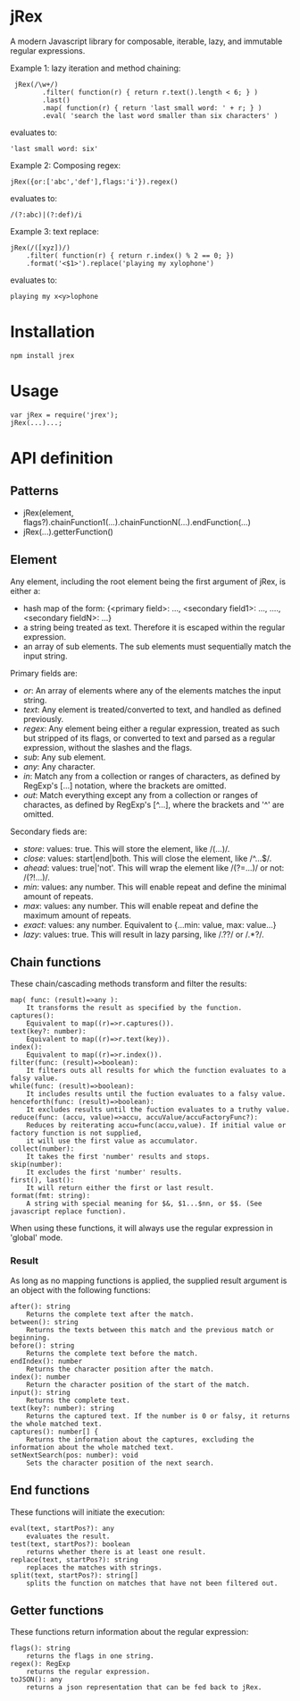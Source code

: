 # jRex
A modern Javascript library for composable, iterable, lazy, and immutable regular expressions.

Example 1: lazy iteration and method chaining:

     jRex(/\w+/)
            .filter( function(r) { return r.text().length < 6; } )
            .last()
            .map( function(r) { return 'last small word: ' + r; } )
            .eval( 'search the last word smaller than six characters' )

evaluates to:
    
    'last small word: six'

Example 2: Composing regex:

    jRex({or:['abc','def'],flags:'i'}).regex()
    
evaluates to:

    /(?:abc)|(?:def)/i

Example 3: text replace:

    jRex(/([xyz])/)
        .filter( function(r) { return r.index() % 2 == 0; })
        .format('<$1>').replace('playing my xylophone')
    
evaluates to:

    playing my x<y>lophone

Installation
============

    npm install jrex

Usage
=====

    var jRex = require('jrex');
    jRex(...)...;
    
API definition
==============
Patterns
--------
- jRex(element, flags?).chainFunction1(...).chainFunctionN(...).endFunction(...)
- jRex(...).getterFunction()

Element
-------
Any element, including the root element being the first argument of jRex, is either a:

- hash map of the form: {\<primary field>: ..., \<secondary field1>: ..., ...., \<secondary fieldN>: ...}
- a string being treated as text. Therefore it is escaped within the regular expression.
- an array of sub elements. The sub elements must sequentially match the input string.

Primary fields are:

- *or*: An array of elements where any of the elements matches the input string.
- *text*: Any element is treated/converted to text, and handled as defined previously. 
- *regex*: Any element being either a regular expression, treated as such but stripped of its flags, or converted to text and parsed as a regular expression, without the slashes and the flags.
- *sub*: Any sub element. 
- *any*: Any character.
- *in*: Match any from a collection or ranges of characters, as defined by RegExp's [...] notation, where the brackets are omitted.
- *out*: Match everything except any from a collection or ranges of charactes, as defined by RegExp's [^...], where the brackets and '^' are omitted.

Secondary fieds are:

- *store*: values: true. This will store the element, like /(...)/.
- *close*: values: start|end|both. This will close the element, like /^...$/.
- *ahead*: values: true|'not'. This will wrap the element like /(?=...)/ or not: /(?!...)/.
- *min*: values: any number. This will enable repeat and define the minimal amount of repeats.
- *max*: values: any number. This will enable repeat and define the maximum amount of repeats.
- *exact*: values: any number. Equivalent to \{...min: value, max: value...\}
- *lazy*: values: true. This will result in lazy parsing, like /.??/ or /.*?/.

Chain functions
---------------
These chain/cascading methods transform and filter the results:

	map( func: (result)=>any ): 
	 	It transforms the result as specified by the function.
	captures(): 
		Equivalent to map((r)=>r.captures()).
	text(key?: number): 
		Equivalent to map((r)=>r.text(key)).
	index(): 
		Equivalent to map((r)=>r.index()).
	filter(func: (result)=>boolean): 
		It filters outs all results for which the function evaluates to a falsy value.
	while(func: (result)=>boolean): 
		It includes results until the fuction evaluates to a falsy value.
	henceforth(func: (result)=>boolean): 
		It excludes results until the fuction evaluates to a truthy value.
	reduce(func: (accu, value)=>accu, accuValue/accuFactoryFunc?):
		Reduces by reiterating accu=func(accu,value). If initial value or factory function is not supplied,
		it will use the first value as accumulator.
	collect(number):
		It takes the first 'number' results and stops.
	skip(number): 
		It excludes the first 'number' results.
	first(), last(): 
		It will return either the first or last result.
	format(fmt: string): 
		A string with special meaning for $&, $1...$nn, or $$. (See javascript replace function).

When using these functions, it will always use the regular expression in 'global' mode.

### Result

As long as no mapping functions is applied, the supplied result argument is an object with the following functions:

	after(): string
		Returns the complete text after the match.
	between(): string
		Returns the texts between this match and the previous match or beginning.
	before(): string
		Returns the complete text before the match.
	endIndex(): number
		Returns the character position after the match.
	index(): number
		Return the character position of the start of the match.
	input(): string
		Returns the complete text.
	text(key?: number): string
		Returns the captured text. If the number is 0 or falsy, it returns the whole matched text.
	captures(): number[] {
		Returns the information about the captures, excluding the information about the whole matched text.
	setNextSearch(pos: number): void
		Sets the character position of the next search.

End functions
-------------
These functions will initiate the execution:

	eval(text, startPos?): any
		evaluates the result.
	test(text, startPos?): boolean 
		returns whether there is at least one result.
	replace(text, startPos?): string
		replaces the matches with strings.
	split(text, startPos?): string[]
		splits the function on matches that have not been filtered out.

Getter functions
-----------------
These functions return information about the regular expression:

	flags(): string
		returns the flags in one string.
	regex(): RegExp 
		returns the regular expression.
	toJSON(): any
		returns a json representation that can be fed back to jRex.
